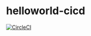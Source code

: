 # helloworld-cicd

[![CircleCI](https://circleci.com/gh/rcvieira/helloworld-cicd.svg?style=svg)](https://circleci.com/gh/rcvieira/helloworld-cicd)
